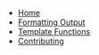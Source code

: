 * [Home](/)
* [Formatting Output](format.md)
* [Template Functions](template-functions.md)
* [Contributing](CONTRIBUTING.md)

